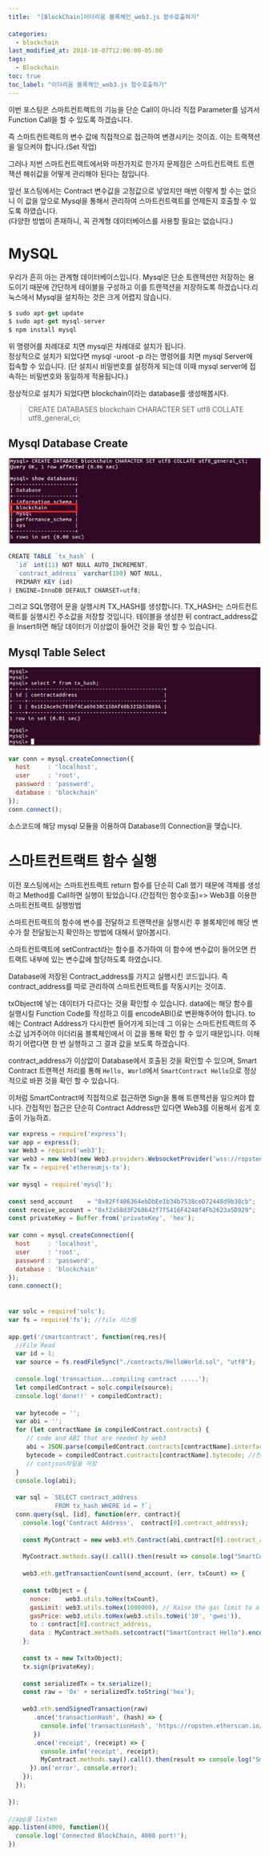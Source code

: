 ```yaml
---
title:  "[BlockChain]이더리움 블록체인_web3.js 함수호출하기"

categories:
  - blockchain
last_modified_at: 2018-10-07T12:06:00-05:00
tags:
  - Blockchain
toc: true
toc_label: "이더리움 블록체인_web3.js 함수호출하기"
---
```


이번 포스팅은 스마트컨트랙트의 기능을 단순 Call이 아니라 직접 Parameter를 넘겨서 Function Call을 할 수 있도록 하겠습니다.

즉 스마트컨트랙트의 변수 값에 직접적으로 접근하여 변경시키는 것이죠. 이는 트랙잭션을 일으켜야 합니다.(Set 작업)

그러나 저번 스마트컨트랙트에서와 마찬가지로 한가지 문제점은 스마트컨트랙트 트랜잭션 해쉬값을 어떻게 관리해야 된다는 점입니다.  

앞선 포스팅에서는 Contract 변수값을 고정값으로 넣었지만 매번 이렇게 할 수는 없으니 이 값을 앞으로 Mysql을 통해서 관리하여 스마트컨트랙트를 언제든지 호출할 수 있도록 하였습니다.  
(다양한 방법이 존재하니, 꼭 관계형 데이터베이스를 사용할 필요는 없습니다.)

# MySQL
우리가 흔히 아는 관계형 데이터베이스입니다. Mysql은 단순 트랜잭션만 저장하는 용도이기 때문에 간단하게 테이블을 구성하고 이를 트랜잭션을 저장하도록 하겠습니다.리눅스에서 Mysql을 설치하는 것은 크게 어렵지 않습니다.

```js
$ sudo apt-get update
$ sudo apt-get mysql-server
$ npm install mysql
```

위 명령어를 차례대로 치면 mysql은 차례대로 설치가 됩니다. <br>정상적으로 설치가 되었다면 mysql -uroot -p 라는 명령어를 치면 mysql Server에 접속할 수 있습니다. (단 설치시 비밀번호를 설정하게 되는데 이때 mysql server에 접속하는 비밀번호와 동일하게 적용됩니다.)

정상적으로 설치가 되었다면 blockchain이라는 database를 생성해봅시다.

> CREATE DATABASES blockchain CHARACTER SET utf8 COLLATE utf8_general_ci;

## Mysql Database Create
![Image Alt 텍스트](/assets/img/database.png)

```js
CREATE TABLE `tx_hash` (
  `id` int(11) NOT NULL AUTO_INCREMENT,
  `contract_address` varchar(100) NOT NULL,
  PRIMARY KEY (id)
) ENGINE=InnoDB DEFAULT CHARSET=utf8;
```

그리고 SQL명령어 문을 실행시켜 TX_HASH를 생성합니다. TX_HASH는 스마트컨트랙트를 실행시킨 주소값을 저장할 것입니다. 테이블을 생성한 뒤 contract_address값을 Insert하면 해당 데이터가 이상없이 들어간 것을 확인 할 수 있습니다.


## Mysql Table Select
![Image Alt 텍스트](/assets/img/database_2.png)

```js
var conn = mysql.createConnection({
  host     : 'localhost',
  user     : 'root',
  password : 'password',
  database : 'blockchain'
});
conn.connect();
```

소스코드에 해당 mysql 모듈을 이용하여 Database의 Connection을 맺습니다.

# 스마트컨트랙트 함수 실행
이전 포스팅에서는 스마트컨트랙트 return 함수를 단순히 Call 했기 때문에 객체를 생성하고 Method를 Call하면 실행이 됬었습니다.(간접적인 함수호출)=> Web3를 이용한 스마트컨트랙트 실행방법

스마트컨트랙트의 함수에 변수를 전달하고 트랜잭션을 실행시킨 후 블록체인에 해당 변수가 잘 전달됬는지 확인하는 방법에 대해서 알아봅시다.


스마트컨트랙트에 setContract라는 함수를 추가하여 이 함수에 변수값이 들어오면 컨트랙트 내부에 있는 변수값에 할당하도록 하였습니다.


Database에 저장된 Contract_address를 가지고 실행시킨 코드입니다. 즉 contract_address를 따로 관리하여 스마트컨트랙트를 작동시키는 것이죠.

txObject에 넣는 데이터가 다르다는 것을 확인할 수 있습니다. data에는 해당 함수를 실행시킬 Function Code를 작성하고 이를 encodeABI()로 변환해주어야 합니다. to에는 Contract Address가 다시한번 들어가게 되는데 그 이유는 스마트컨트랙트의 주소값 넘겨주어야 이더리움 블록체인에서 이 값을 통해 확인 할 수 있기 때문입니다. 이해하기 어렵다면 한 번 실행하고 그 결과 값을 보도록 하겠습니다.


contract_address가 이상없이 Database에서 호출된 것을 확인할 수 있으며, Smart Contract 트랜잭션 처리를 통해 `Hello, World`에서 `SmartContract Hello`으로 정상적으로 바뀐 것을 확인 할 수 있습니다.

이처럼 SmartContract에 직접적으로 접근하면 Sign을 통해 트랜잭션을 일으켜야 합니다. 간접적인 접근은 단순히 Contract Address만 있다면 Web3를 이용해서 쉽게 호출이 가능하죠.

```js
var express = require('express');
var app = express();
var Web3 = require('web3');
var web3 = new Web3(new Web3.providers.WebsocketProvider('wss://ropsten.infura.io/ws'));
var Tx = require('ethereumjs-tx');

var mysql = require('mysql');

const send_account    = "0x82Ff486364ebDbEe1b34b7538ceD72448d9b38cb";
const receive_account = "0xf2a58d3F268642f7f5416F4248f4Fb2623a5D929";
const privateKey = Buffer.from('privateKey', 'hex');

var conn = mysql.createConnection({
  host     : 'localhost',
  user     : 'root',
  password : 'password',
  database : 'blockchain'
});
conn.connect();


var solc = require('solc');
var fs = require('fs'); //file 시스템

app.get('/smartcontract', function(req,res){
  //File Read
  var id = 1;
  var source = fs.readFileSync("./contracts/HelloWorld.sol", "utf8");

  console.log('transaction...compiling contract .....');
  let compiledContract = solc.compile(source);
  console.log('done!!' + compiledContract);

  var bytecode = '';
  var abi = '';
  for (let contractName in compiledContract.contracts) {
     // code and ABI that are needed by web3
     abi = JSON.parse(compiledContract.contracts[contractName].interface);
     bytecode = compiledContract.contracts[contractName].bytecode; //컨트랙트 생성시 바이트코드로 등록
     // contjson파일을 저장
  }
  console.log(abi);

  var sql = `SELECT contract_address
             FROM tx_hash WHERE id = ?`;
  conn.query(sql, [id], function(err, contract){
    console.log('Contract Address',  contract[0].contract_address);

    const MyContract = new web3.eth.Contract(abi,contract[0].contract_address);

    MyContract.methods.say().call().then(result => console.log("SmartContract Call: " + result));

    web3.eth.getTransactionCount(send_account, (err, txCount) => {

    const txObject = {
      nonce:    web3.utils.toHex(txCount),
      gasLimit: web3.utils.toHex(1000000), // Raise the gas limit to a much higher amount
      gasPrice: web3.utils.toHex(web3.utils.toWei('10', 'gwei')),
      to : contract[0].contract_address,
      data : MyContract.methods.setcontract("SmartContract Hello").encodeABI()
    };

    const tx = new Tx(txObject);
    tx.sign(privateKey);

    const serializedTx = tx.serialize();
    const raw = '0x' + serializedTx.toString('hex');

    web3.eth.sendSignedTransaction(raw)
       .once('transactionHash', (hash) => {
         console.info('transactionHash', 'https://ropsten.etherscan.io/tx/' + hash);
       })
       .once('receipt', (receipt) => {
         console.info('receipt', receipt);
         MyContract.methods.say().call().then(result => console.log("SmartContract Call: " + result));
      }).on('error', console.error);
    });
  });

});

//app을 listen
app.listen(4000, function(){
  console.log('Connected BlockChain, 4000 port!');
})
```
